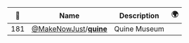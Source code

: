 |:star2: | Name | Description | 🌍|
|---|---|---|---|
|181|[@MakeNowJust](https://github.com/MakeNowJust)/[**quine**](https://github.com/MakeNowJust/quine)|Quine Museum||

